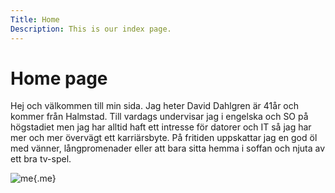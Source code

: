```yaml
---
Title: Home
Description: This is our index page.
---
```


Home page
==========================

Hej och välkommen till min sida. Jag heter David Dahlgren är 41år och kommer från Halmstad.
Till vardags undervisar jag i engelska och SO på högstadiet men jag har alltid haft ett intresse för datorer och IT så jag har mer och mer övervägt ett karriärsbyte. På fritiden uppskattar jag en god öl med vänner, långpromenader eller 
att bara sitta hemma i soffan och njuta av ett bra tv-spel.

![me](%base_url%/assets/img/me1.jpg){.me}
